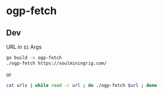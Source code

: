 # ogp-fetch
## Dev
URL in `$1` Args
```bash
go build -o ogp-fetch
./ogp-fetch https://soulminingrig.com/
```
or
```bash
cat urls | while read -r url ; do ./ogp-fetch $url ; done 
```
